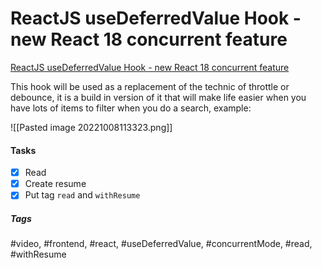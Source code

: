 # ReactJS useDeferredValue Hook - new React 18 concurrent feature
[ReactJS useDeferredValue Hook - new React 18 concurrent feature](https://www.youtube.com/watch?v=AZkMRYr_0C0&ab_channel=BasaratCodes)

This hook will be used as a replacement of the technic of throttle or debounce, it is a build in version of it that will make life easier when you have lots of items to filter when you do a search, example:

![[Pasted image 20221008113323.png]]

#### Tasks
- [x] Read
- [x] Create resume
- [x] Put tag `read` and `withResume`

##### Tags
#video, #frontend, #react, #useDeferredValue, #concurrentMode, #read, #withResume 
